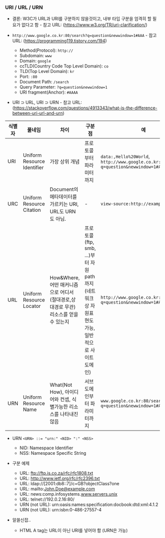 ### URI / URL / URN
- 결론: W3C가 URL과 URI를 구분하지 않을것이고, 내부 타입 구분을 엄격히 할 필요가 없다고 함 - 참고 URL: (https://www.w3.org/TR/uri-clarification/)
- `http://www.google.co.kr:80/search?q=question&newwindow=1#AAA` - 참고 URL: (https://programming119.tistory.com/194)
  - Method(Protocol): `http://`
  - Subdomain: `www`
  - Domain: `google`
  - ccTLD(Country Code Top Level Domain): `co`
  - TLD(Top Level Domain): `kr`
  - Port: `:80`
  - Document Path: `/search`
  - Query Parameter: `?q=question&newwindow=1`
  - URI fragment(Anchor): `#AAAA`

- URI ⊃ URL, URI ⊃ URN - 참고 URL: (https://stackoverflow.com/questions/4913343/what-is-the-difference-between-uri-url-and-urn)

| 식별자 | 풀네임 | 차이 | 구분점 | 예 |
| --- | --------------------------- | --- | ------ | -- |
| URI | Uniform Resource Identifier | 가장 상위 개념 | 프로토콜부터 파라미터까지 | `data:,Hello%20World`, `http://www.google.co.kr:80/search?q=question&newwindow=1#AAA` |
| URC | Uniform Resource Citation | Document의 메타데이터를 가르키는 URI, URL도 URN도 아님. | - | `view-source:http://example.com/` |
| URL | Uniform Resource Locator | How&Where, 어떤 매커니즘으로 어디서(절대경로,상대경로 무관) 리소스를 얻을 수 있는지 | 프로토콜(ftp, smb, ...)부터 자원 path까지 (네트워크상 자원표현도 가능, 일반적으로 사이트 도메인) | `http://www.google.co.kr:80/search?q=question&newwindow=1#AAA` |
| URN | Uniform Resource Name | What(Not How), 아이디어와 컨셉, 식별가능한 리소스를 나타내진 않음 | 서브도메인부터 파라미터까지 | `www.google.co.kr:80/search?q=question&newwindow=1#AAA` |
  - URN
    `<URN> ::= "urn:" <NID> ":" <NSS>`
    - NID: Namespace Identifier
    - NSS: Namespace Specific String

  - 구분 예제
    - URL: ftp://ftp.is.co.za/rfc/rfc1808.txt
    - URL: http://www.ietf.org/rfc/rfc2396.txt
    - URL: ldap://[2001:db8::7]/c=GB?objectClass?one
    - URL: mailto:John.Doe@example.com
    - URL: news:comp.infosystems.www.servers.unix
    - URL: telnet://192.0.2.16:80/
    - URN (not URL): urn:oasis:names:specification:docbook:dtd:xml:4.1.2
    - URN (not URL): urn:isbn:0-486-27557-4
 
 - 알쓸신잡..
   - HTML A tag는 URL이 아닌 URI를 넣어야 함 (URN은 가능)
